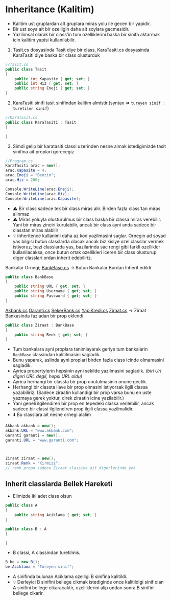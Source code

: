 # Inheritance (Kalitim)

* Kalitim ust gruplardan alt gruplara miras yolu ile gecen bir yapidir.
* Bir ust soya ait bir ozelligin daha alt soylara gecmesidir.
* Yazilimsal olarak bir class'in tum ozelliklerini baska bir sinifa aktarmak icin kalitim yapisi kullanilabilir.

1. Tasit.cs dosyasinda Tasit diye bir class, KaraTasiti.cs dosyasinda KaraTasiti diye baska bir class olusturduk

```C#
//Tasit.cs
public class Tasit
{
    public int Kapasite { get; set; }
    public int Hiz { get; set; }
    public string Eneji { get; set; }
}

```

2. KaraTasiti sinifi tasit sinifindan kalitim almistir.(syntax => `tureyen sinif : turetilen sinif`)

```C#
//Karatasit.cs
public class KaraTasiti : Tasit
{

}
```

3. Simdi gelip bir karatasiti classi uzerinden nesne almak istedigimizde tasit sinifina ait proplari gorecegiz

```C#
//Program.cs
KaraTasiti arac = new();
arac.Kapasite = 4;
arac.Eneji = "Benzin";
arac.Hiz = 200;

Console.WriteLine(arac.Eneji);
Console.WriteLine(arac.Hiz);
Console.WriteLine(arac.Kapasite);
```

* :warning: Bir class sadece tek bir class miras alir. Birden fazla class'tan miras alinmaz
* :warning: Miras yoluyla olusturulmus bir class baska bir classa miras verebilir. Yani bir miras zinciri kurulabilir, ancak bir class ayni anda sadece bir classtan miras alabilir
* :bulb: inheritence kullanimi daha az kod yazilmasini saglar. Ornegin ad soyad yas bilgisi butun classlarda olacak ancak biz kisiye ozel classlar vermek istiyoruz, bazi classlarda yas, bazilarinda sac rengi gibi farkli ozellikler kullanilacaksa, once butun ortak ozellikleri iceren bir class olusturup diger classlari ordan inherit edebiliriz.

Bankalar Ornegi;
[BankBase.cs](/BankBase.cs) -> Butun Bankalar Burdan Inherit edildi

```C#
public class BankBase
{
    public string URL { get; set; }
    public string Username { get; set; }
    public string Password { get; set; }
}
```

[Akbank.cs](/Akbank.cs)
[Garanti.cs](/Garanti.cs)
[SekerBank.cs](/SekerBank.cs)
[YapiKredi.cs](/YapiKredi.cs)
[Ziraat.cs](/Ziraat.cs) -> Ziraat Bankasinda fazladan bir prop eklendi

```C#
public class Ziraat : BankBase
{
    public string Renk { get; set; }
}
```

* Tum bankalara ayni proplara tanimlayarak geriye tum bankalarin `BankBase` classindan kalitilmasini sagladik.
* Bunu yaparak, aslinda ayni proplari birden fazla class icinde olmamasini sagladik.
* Ayrica propertylerin hepsinin ayni sekilde yazilmasini sagladik. *(biri Url digeri URL degil, hepsi URL oldu)*
* Ayrica herhangi bir classta bir prop unutulmasinin onune gectik.
* Herhangi bir classta ilave bir prop olmasini istiyorsak ilgili classa yazabiliriz. (Sadece ziraatin kullandigi bir prop varsa bunu en uste yazmaya gerek yoktur, direk ziraatin icine yazilabilir.)
* Yani geneli ilgilendiren bir prop en tepedeki classa verilebilir, ancak sadece bir classi ilgilendiren prop ilgili classa yazilmalidir.
* :arrow_down: Bu classlara ait nesne ornegi alalim

```C#
Akbank akbank = new();
akbank.URL = "www.akbank.com";
Garanti garanti = new();
garanti.URL = "www.garanti.com";



Ziraat ziraat = new();
ziraat.Renk = "Kirmizi";
// renk propu sadece Ziraat classina ait digerlerinde yok
```

## Inherit classlarda Bellek Hareketi

* Elimizde iki adet class olsun

```C#
public class A
{
    public string Aciklama { get; set; }
}
```

```C#
public class B : A
{

}
```

* B classi, A classindan turetilmis.

```C#
B be = new B();
be.Aciklama = "Tureyen sinif";
```

* A sinifinda bulunan Aciklama ozelligi B sinifina kalitildi.
* :bulb: Derleyici B sinifini bellege cikmak istediginde once kalitildigi sinif olan A sinifini bellege cikaracaktir, ozelliklerini alip ondan sonra B sinifini bellege cikarir.

